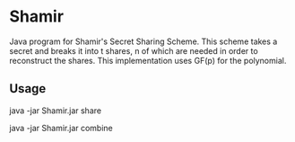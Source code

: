 # Shamir
Java program for Shamir's Secret Sharing Scheme.  This scheme takes a secret and breaks it into t shares, n of which are needed in order to reconstruct the shares.
This implementation uses GF(p) for the polynomial.
## Usage

java -jar Shamir.jar share <path to file containing secret> <number of shares> <threshold>

java -jar Shamir.jar combine <path to file containing shares> <prime>
